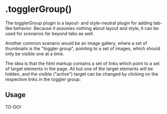 .togglerGroup()
================

The togglerGroup plugin is a layout- and style-neutral plugin for adding tab-like behavior.
Because it assumes nothing about layout and style, it can be used for scenarios far beyond tabs
as well.

Another common scenario would be an image gallery, where a set of thumbnails is the
"toggler group", pointing to a set of images, which should only be visible one at a time.

The idea is that the html markup contains a set of links which point to a set of target elements
in the page. All but one of the target elements will be hidden, and the visible ("active")
target can be changed by clicking on the respective links in the toggler group.

Usage
-----

TO-DO!